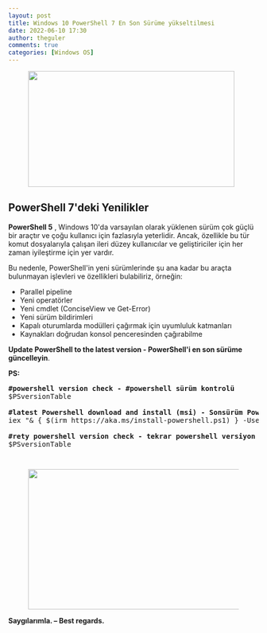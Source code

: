 ```yaml
---
layout: post
title: Windows 10 PowerShell 7 En Son Sürüme yükseltilmesi
date: 2022-06-10 17:30
author: theguler
comments: true
categories: [Windows OS]
---
```

<!-- wp:image {"id":2148,"width":415,"height":233,"sizeSlug":"large","linkDestination":"none"} -->
<figure class="wp-block-image size-large is-resized"><img src="https://theguler.wordpress.com/wp-content/uploads/2022/02/powershell-as-admin.webp?w=1024" alt="" class="wp-image-2148" width="415" height="233" /></figure>
<!-- /wp:image -->

<!-- wp:heading -->
<h2 class="wp-block-heading">PowerShell 7'deki Yenilikler</h2>
<!-- /wp:heading -->

<!-- wp:paragraph -->
<p><strong>PowerShell 5</strong>&nbsp;, Windows 10'da varsayılan olarak yüklenen sürüm çok güçlü bir araçtır ve çoğu kullanıcı için fazlasıyla yeterlidir. Ancak, özellikle bu tür komut dosyalarıyla çalışan ileri düzey kullanıcılar ve geliştiriciler için her zaman iyileştirme için yer vardır.</p>
<!-- /wp:paragraph -->

<!-- wp:paragraph -->
<p>Bu nedenle, PowerShell'in yeni sürümlerinde şu ana kadar bu araçta bulunmayan işlevleri ve özellikleri bulabiliriz, örneğin:</p>
<!-- /wp:paragraph -->

<!-- wp:list -->
<ul><!-- wp:list-item -->
<li>Parallel pipeline</li>
<!-- /wp:list-item -->

<!-- wp:list-item -->
<li>Yeni operatörler</li>
<!-- /wp:list-item -->

<!-- wp:list-item -->
<li>Yeni cmdlet (ConciseView ve Get-Error)</li>
<!-- /wp:list-item -->

<!-- wp:list-item -->
<li>Yeni sürüm bildirimleri</li>
<!-- /wp:list-item -->

<!-- wp:list-item -->
<li>Kapalı oturumlarda modülleri çağırmak için uyumluluk katmanları</li>
<!-- /wp:list-item -->

<!-- wp:list-item -->
<li>Kaynakları doğrudan konsol penceresinden çağırabilme</li>
<!-- /wp:list-item --></ul>
<!-- /wp:list -->

<!-- wp:paragraph -->
<p><strong>Update PowerShell to the latest version - PowerShell'i en son sürüme güncelleyin</strong>.</p>
<!-- /wp:paragraph -->

<!-- wp:paragraph -->
<p><strong>PS:</strong></p>
<!-- /wp:paragraph -->

<!-- wp:preformatted -->
<pre class="wp-block-preformatted"><strong>#powershell version check - #powershell sürüm kontrolü</strong>
$PSversionTable

<strong>#latest Powershell download and install (msi) - Sonsürüm Powershell indir ve yükle</strong>
iex "&amp; { $(irm https://aka.ms/install-powershell.ps1) } -UseMSI"

<strong>#rety powershell version check - tekrar powershell versiyon kontrolü</strong>
$PSversionTable</pre>
<!-- /wp:preformatted -->

<!-- wp:image {"id":3389,"sizeSlug":"large","linkDestination":"none"} -->
<figure class="wp-block-image size-large"><img src="https://theguler.wordpress.com/wp-content/uploads/2022/06/pwsh1.webp?w=495" alt="" class="wp-image-3389" /></figure>
<!-- /wp:image -->

<!-- wp:image {"id":3390,"sizeSlug":"large","linkDestination":"none"} -->
<figure class="wp-block-image size-large"><img src="https://theguler.wordpress.com/wp-content/uploads/2022/06/pwsh2.webp?w=495" alt="" class="wp-image-3390" /></figure>
<!-- /wp:image -->

<!-- wp:image {"id":3391,"width":597,"height":282,"sizeSlug":"large","linkDestination":"none"} -->
<figure class="wp-block-image size-large is-resized"><img src="https://theguler.wordpress.com/wp-content/uploads/2022/06/pwsh7.jpg?w=605" alt="" class="wp-image-3391" width="597" height="282" /></figure>
<!-- /wp:image -->

<!-- wp:paragraph -->
<p><strong>Saygılarımla. – Best regards.</strong></p>
<!-- /wp:paragraph -->
